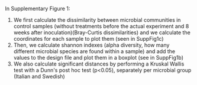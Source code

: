 In Supplementary Figure 1:
1) We first calculate the dissimilarity between microbial communities in control samples (without treatments before the actual experiment and 8 weeks after inoculation)(Bray-Curtis dissimilarities) and we calculate the coordinates for each sample to plot them (seen in SuppFig1c)
2) Then, we calculate shannon indexes (alpha diversity, how many different microbial species are found within a sample) and add the values to the design file and plot them in a boxplot (see in SuppFig1b)
3) We also calculate significant distances by performing a Kruskal Wallis test with a Dunn's post hoc test (p<0.05), separately per microbial group (Italian and Swedish)
